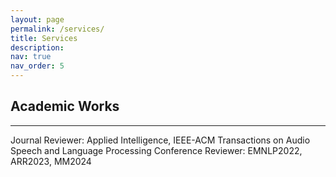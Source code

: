```yaml
---
layout: page
permalink: /services/
title: Services
description:
nav: true
nav_order: 5
---
```


## Academic Works
***
Journal Reviewer: Applied Intelligence, IEEE-ACM Transactions on Audio Speech and Language Processing
Conference Reviewer: EMNLP2022, ARR2023, MM2024

